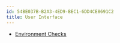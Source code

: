 ```yaml
---
id: 54BE037B-B2A3-4ED9-BEC1-6DD4CE8691C2
title: User Interface
---
```


-   [Environment Checks](/recipes/mac/general/environment-checks/)
